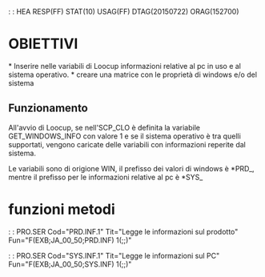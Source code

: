  :  : HEA RESP(FF) STAT(10) USAG(FF) DTAG(20150722) ORAG(152700)

# OBIETTIVI
 \* Inserire nelle variabili di Loocup informazioni relative al pc in uso e al sistema operativo.
 \* creare una matrice con le proprietà di windows e/o del sistema


## Funzionamento
All'avvio di Loocup, se nell'SCP_CLO è definita la variabile GET_WINDOWS_INFO con valore 1 e se il sistema operativo è tra quelli supportati, vengono caricate delle variabili con informazioni reperite dal sistema.

Le variabili sono di origione WIN, il prefisso dei valori di windows è \*PRD_, mentre il prefisso per le informazioni relative al pc è \*SYS_


# funzioni metodi


 :  : PRO.SER Cod="PRD.INF.1" Tit="Legge le informazioni sul prodotto" Fun="F(EXB;JA_00_50;PRD.INF) 1(;;)"

 :  : PRO.SER Cod="SYS.INF.1" Tit="Legge le informazioni sul PC" Fun="F(EXB;JA_00_50;SYS.INF) 1(;;)"
